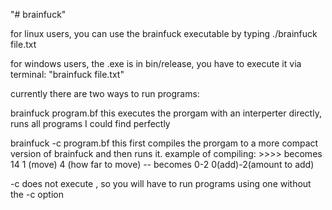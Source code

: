 "# brainfuck" 

for linux users, you can use the brainfuck executable by typing ./brainfuck file.txt

for windows users, the .exe is in bin/release, you have to execute it via terminal: "brainfuck file.txt"


currently there are two ways to run programs:

brainfuck program.bf
  this executes the prorgam with an interperter directly, runs all programs I could find perfectly
  
brainfuck -c program.bf
  this first compiles the prorgam to a more compact version of brainfuck and then runs it.
  example of compiling: >>>> becomes 14
  1 (move) 4 (how far to move)
  -- becomes 0-2 0(add)-2(amount to add)
  
  -c does not execute , so you will have to run programs using one without the -c option
